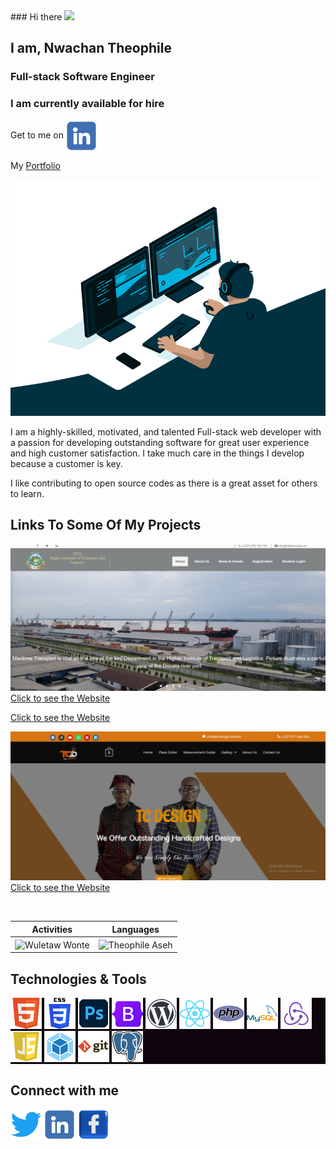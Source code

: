 <div class="main">
 <div class="main1" align="left">
 ### Hi there <img src="https://media.giphy.com/media/hvRJCLFzcasrR4ia7z/giphy.gif" width="25px">

<h2> I am, Nwachan Theophile</h2>
<h3>Full-stack Software Engineer</h3>
<h3>I am currently available for hire</h3>
<p>Get to me on <a href="https://linkedin.com/in/nwachan-theophile-342274172/" target="blank"><img align="center" src="img/linkedin.png" alt="" height="50" width="50" /></a></p>
<p>My <a href="https://theophileaseh.github.io/Portfolio/">Portfolio</a>
 </div>
 <div class="main2" align="right">
  <img src="code.gif" alt="Nwachan Theophile">
 </div>
</div>


I am a highly-skilled, motivated, and talented Full-stack web developer with a passion for developing outstanding software for great user experience and high customer satisfaction. I take much care in the things I develop because a customer is key.

I like contributing to open source codes as there is a great asset for others to learn.

## Links To Some Of My Projects

![](/img/2.png/)
[Click to see the Website](https://hitlbamenda.cm/)

[Click to see the Website](https://bois237.com/)

![](/img/4.png/)
[Click to see the Website](https://tcdesign.fashion/)

<!--
![](/img/5.png/)
[Click to see the Website](https://jaems.art/)
[Click to see the Website](https://christinductionglorychurch.com/)
-->


<p align="center">&nbsp;
 
| Activities |   Languages |
| ---------- | ----------- |
 | <img align="center" src="https://github-readme-stats.vercel.app/api?username=theophileaseh&show_icons=true&theme=outrun" alt="Wuletaw Wonte" width="500" /> | <img align="center" src="https://github-readme-stats.vercel.app/api/top-langs?username=theophileaseh&show_icons=true&theme=outrun&layout=compact" alt="Theophile Aseh" width="410"/>|
</p>


## Technologies & Tools
<p style="background: #0e050f; align: left">
    <a href="https://www.w3.org/html/" target="_blank"> <img src="img/html5.png" alt="html5" width="50" height="50"></a>    
    <a href="https://www.w3.org/" target="_blank"> <img src="img/css.png" alt="CSS3" width="50" height="50"> </a>    
    <a href="https://www.adobe.com/products/photoshop.html/" target="_blank"> <img src="img/photoshop.png" alt="Adobe Photoshop" width="50" height="50"/> </a>
    <a href="https://getbootstrap.com/" target="_blank"> <img src="img/bootstrap.png" alt="Bootstrap" width="50" height="50"/> </a>
    <a href="https://wordpress.com/" target="_blank"> <img src="img/wordpress.png" alt="Wordpress" width="50" height="50"/> </a>
    <a href="https://reactjs.org/" target="_blank"> <img src="img/react.png" alt="React" width="50" height="50"/> </a>
    <a href="https://php.net" target="_blank"> <img src="img/php.png" alt="PHP" width="50" height="50"/> </a>    
    <a href="https://mysql.com" target="_blank"> <img src="img/mysql.png" alt="MySQL" width="50" height="50"/> </a> 
    <a href="https://redux.js.org/" target="_blank"> <img src="img/redux.png" alt="Redux" width="50" height="50"/> </a>
    <a href="https://developer.mozilla.org/en-US/docs/Web/JavaScript" target="_blank"> <img src="img/js.png" alt="Javascript" width="50" height="50"/> </a>    
    <a href="https://webpack.js.org/" target="_blank"> <img src="img/webpack.png" alt="Webpack" width="50" height="50"/> </a>
    <a href="https://git-scm.com/" target="_blank"> <img src="img/git.png" alt="git" width="50" height="50"/> </a>
    <a href="https://www.w3schools.com/sql/" target="_blank"> <img src="img/postsql.png" alt="SQL" width="50" height="50"/> </a>
    </p>

## Connect with me
<p align="left">
<a href="https://twitter.com/NwachanT" target="blank"><img align="center" src="img/twitter.png" alt="" height="50" width="50" /></a>
<a href="https://linkedin.com/in/nwachan-theophile-342274172/" target="blank"><img align="center" src="img/linkedin.png" alt="" height="50" width="50" /></a>
<a href="https://www.facebook.com/theophileaseh/" target="blank"><img align="center" src="img/facebook.png" alt="" height="50" width="50" /></a>
</p>

<!--
**Theophileaseh/Theophileaseh** is a ✨ _special_ ✨ repository because its `README.md` (this file) appears on your GitHub profile.

Here are some ideas to get you started:

- 🔭 I’m currently working on ...
- 🌱 I’m currently learning ...
- 👯 I’m looking to collaborate on ...
- 🤔 I’m looking for help with ...
- 💬 Ask me about ...
- 📫 How to reach me: ...
- 😄 Pronouns: ...
- ⚡ Fun fact: ...
-->
